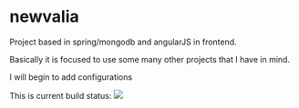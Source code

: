 newvalia
========

Project based in spring/mongodb and angularJS in frontend.

Basically it is focused to use some many other projects that I have in mind.

I will begin to add configurations

This is current build status: 
<a href='https://jenkins-newvaliashop.rhcloud.com:443/job/newvalia/13/'><img src='https://jenkins-newvaliashop.rhcloud.com:443/buildStatus/icon?job=newvalia&build=13'></a>
